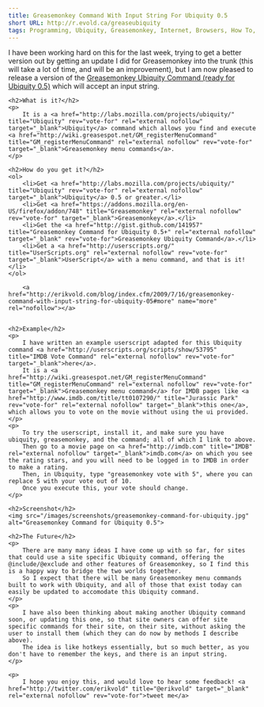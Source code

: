 ```yaml
---
title: Greasemonkey Command With Input String For Ubiquity 0.5
short URL: http://r.evold.ca/greaseubiquity
tags: Programming, Ubiquity, Greasemonkey, Internet, Browsers, How To, Firefox, Automation, Javascript, WebDev
---
```

I have been working hard on this for the last week, trying to get a better version out by getting an update I did for Greasemonkey into the trunk (this will take a lot of time, and will be an improvement), but I am now pleased to release a version of the <a href="http://gist.github.com/141957" title="Greasemonkey Command for Ubiquity 0.5+" rel="external nofollow" target="_blank" rev="vote-for">Greasemonkey Ubiquity Command (ready for Ubiquity 0.5)</a> which will accept an input string.
  </p>

	<h2>What is it?</h2>
	<p>
		It is a <a href="http://labs.mozilla.com/projects/ubiquity/" title="Ubiquity" rev="vote-for" rel="external nofollow" target="_blank">Ubiquity</a> command which allows you find and execute <a href="http://wiki.greasespot.net/GM_registerMenuCommand" title="GM_registerMenuCommand" rel="external nofollow" rev="vote-for" target="_blank">Greasemonkey menu commands</a>.
	</p>

	<h2>How do you get it?</h2>
	<ol>
		<li>Get <a href="http://labs.mozilla.com/projects/ubiquity/" title="Ubiquity" rev="vote-for" rel="external nofollow" target="_blank">Ubiquity</a> 0.5 or greater.</li>
		<li>Get <a href="https://addons.mozilla.org/en-US/firefox/addon/748" title="Greasemonkey" rel="external nofollow" rev="vote-for" target="_blank">Greasemonkey</a>.</li>
		<li>Get the <a href="http://gist.github.com/141957" title="Greasemonkey Command for Ubiquity 0.5+" rel="external nofollow" target="_blank" rev="vote-for">Greasemonkey Ubiquity Command</a>.</li>
		<li>Get a <a href="http://userscripts.org/" title="UserScripts.org" rel="external nofollow" rev="vote-for" target="_blank">UserScript</a> with a menu command, and that is it!</li>
	</ol>

		<a href="http://erikvold.com/blog/index.cfm/2009/7/16/greasemonkey-command-with-input-string-for-ubiquity-05#more" name="more" rel="nofollow"></a>
		

	<h2>Example</h2>
	<p>
		I have written an example userscript adapted for this Ubiquity command <a href="http://userscripts.org/scripts/show/53795" title="IMDB Vote Command" rel="external nofollow" rev="vote-for" target="_blank">here</a>.
		It is a <a href="http://wiki.greasespot.net/GM_registerMenuCommand" title="GM_registerMenuCommand" rel="external nofollow" rev="vote-for" target="_blank">Greasemonkey menu command</a> for IMDB pages like <a href="http://www.imdb.com/title/tt0107290/" title="Jurassic Park" rev="vote-for" rel="external nofollow" target="_blank">this one</a>, which allows you to vote on the movie without using the ui provided.
	</p>
	<p>
		To try the userscript, install it, and make sure you have ubiquity, greasemonkey, and the command; all of which I link to above.
		Then go to a movie page on <a href="http://imdb.com" title="IMDB" rel="external nofollow" target="_blank">imdb.com</a> on which you see the rating stars, and you will need to be logged in to IMDB in order to make a rating.
		Then, in Ubiquity, type "greasemonkey vote with 5", where you can replace 5 with your vote out of 10.
		Once you execute this, your vote should change.
	</p>

	<h2>Screenshot</h2>
	<img src="/images/screenshots/greasemonkey-command-for-ubiquity.jpg" alt="Greasemonkey Command for Ubiquity 0.5">

	<h2>The Future</h2>
	<p>
		There are many many ideas I have come up with so far, for sites that could use a site specific Ubiquity command, offering the @include/@exclude and other features of Greasemonkey, so I find this is a happy way to bridge the two worlds together.
		So I expect that there will be many Greasemonkey menu commands built to work with Ubiquity, and all of those that exist today can easily be updated to accomodate this Ubiquity command.
	</p>
	<p>
		I have also been thinking about making another Ubiquity command soon, or updating this one, so that site owners can offer site specific commands for their site, on their site, without asking the user to install them (which they can do now by methods I describe above).
		The idea is like hotkeys essentially, but so much better, as you don't have to remember the keys, and there is an input string.
	</p>

	<p>
		I hope you enjoy this, and would love to hear some feedback! <a href="http://twitter.com/erikvold" title="@erikvold" target="_blank" rel="external nofollow" rev="vote-for">tweet me</a>
